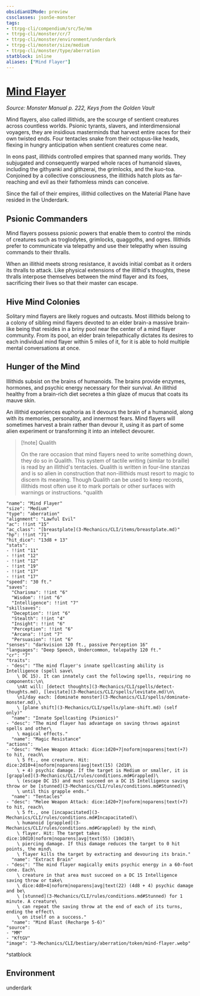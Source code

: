 ```yaml
---
obsidianUIMode: preview
cssclasses: json5e-monster
tags:
- ttrpg-cli/compendium/src/5e/mm
- ttrpg-cli/monster/cr/7
- ttrpg-cli/monster/environment/underdark
- ttrpg-cli/monster/size/medium
- ttrpg-cli/monster/type/aberration
statblock: inline
aliases: ["Mind Flayer"]
---
```

# [Mind Flayer](3-Mechanics\CLI\bestiary\aberration/mind-flayer.md)
*Source: Monster Manual p. 222, Keys from the Golden Vault*  

Mind flayers, also called illithids, are the scourge of sentient creatures across countless worlds. Psionic tyrants, slavers, and interdimensional voyagers, they are insidious masterminds that harvest entire races for their own twisted ends. Four tentacles snake from their octopus-like heads, flexing in hungry anticipation when sentient creatures come near.

In eons past, illithids controlled empires that spanned many worlds. They subjugated and consequently warped whole races of humanoid slaves, including the githyanki and githzerai, the grimlocks, and the kuo-toa. Conjoined by a collective consciousness, the illithids hatch plots as far-reaching and evil as their fathomless minds can conceive.

Since the fall of their empires, illithid collectives on the Material Plane have resided in the Underdark.

## Psionic Commanders

Mind flayers possess psionic powers that enable them to control the minds of creatures such as troglodytes, grimlocks, quaggoths, and ogres. Illithids prefer to communicate via telepathy and use their telepathy when issuing commands to their thralls.

When an illithid meets strong resistance, it avoids initial combat as it orders its thralls to attack. Like physical extensions of the illithid's thoughts, these thralls interpose themselves between the mind flayer and its foes, sacrificing their lives so that their master can escape.

## Hive Mind Colonies

Solitary mind flayers are likely rogues and outcasts. Most illithids belong to a colony of sibling mind flayers devoted to an elder brain-a massive brain-like being that resides in a briny pool near the center of a mind flayer community. From its pool, an elder brain telepathically dictates its desires to each individual mind flayer within 5 miles of it, for it is able to hold multiple mental conversations at once.

## Hunger of the Mind

Illithids subsist on the brains of humanoids. The brains provide enzymes, hormones, and psychic energy necessary for their survival. An illithid healthy from a brain-rich diet secretes a thin glaze of mucus that coats its mauve skin.

An illithid experiences euphoria as it devours the brain of a humanoid, along with its memories, personality, and innermost fears. Mind flayers will sometimes harvest a brain rather than devour it, using it as part of some alien experiment or transforming it into an intellect devourer.

> [!note] Qualith
> 
> On the rare occasion that mind flayers need to write something down, they do so in Qualith. This system of tactile writing (similar to braille) is read by an illithid's tentacles. Qualith is written in four-line stanzas and is so alien in construction that non-illithids must resort to magic to discern its meaning. Though Qualith can be used to keep records, illithids most often use it to mark portals or other surfaces with warnings or instructions.
^qualith

```statblock
"name": "Mind Flayer"
"size": "Medium"
"type": "aberration"
"alignment": "Lawful Evil"
"ac": !!int "15"
"ac_class": "[breastplate](3-Mechanics/CLI/items/breastplate.md)"
"hp": !!int "71"
"hit_dice": "13d8 + 13"
"stats":
- !!int "11"
- !!int "12"
- !!int "12"
- !!int "19"
- !!int "17"
- !!int "17"
"speed": "30 ft."
"saves":
  "Charisma": !!int "6"
  "Wisdom": !!int "6"
  "Intelligence": !!int "7"
"skillsaves":
  "Deception": !!int "6"
  "Stealth": !!int "4"
  "Insight": !!int "6"
  "Perception": !!int "6"
  "Arcana": !!int "7"
  "Persuasion": !!int "6"
"senses": "darkvision 120 ft., passive Perception 16"
"languages": "Deep Speech, Undercommon, telepathy 120 ft."
"cr": "7"
"traits":
- "desc": "The mind flayer's innate spellcasting ability is Intelligence (spell save\
    \ DC 15). It can innately cast the following spells, requiring no components:\n\
    \nAt will: [detect thoughts](3-Mechanics/CLI/spells/detect-thoughts.md), [levitate](3-Mechanics/CLI/spells/levitate.md)\n\
    \n1/day each: [dominate monster](3-Mechanics/CLI/spells/dominate-monster.md),\
    \ [plane shift](3-Mechanics/CLI/spells/plane-shift.md) (self only)"
  "name": "Innate Spellcasting (Psionics)"
- "desc": "The mind flayer has advantage on saving throws against spells and other\
    \ magical effects."
  "name": "Magic Resistance"
"actions":
- "desc": "Melee Weapon Attack: dice:1d20+7|noform|noparens|text(+7) to hit, reach\
    \ 5 ft., one creature. Hit: dice:2d10+4|noform|noparens|avg|text(15) (2d10\
    \ + 4) psychic damage. If the target is Medium or smaller, it is [grappled](3-Mechanics/CLI/rules/conditions.md#Grappled)\
    \ (escape DC 15) and must succeed on a DC 15 Intelligence saving throw or be [stunned](3-Mechanics/CLI/rules/conditions.md#Stunned)\
    \ until this grapple ends."
  "name": "Tentacles"
- "desc": "Melee Weapon Attack: dice:1d20+7|noform|noparens|text(+7) to hit, reach\
    \ 5 ft., one [incapacitated](3-Mechanics/CLI/rules/conditions.md#Incapacitated)\
    \ humanoid [grappled](3-Mechanics/CLI/rules/conditions.md#Grappled) by the mind\
    \ flayer. Hit: The target takes dice:10d10|noform|noparens|avg|text(55) (10d10)\
    \ piercing damage. If this damage reduces the target to 0 hit points, the mind\
    \ flayer kills the target by extracting and devouring its brain."
  "name": "Extract Brain"
- "desc": "The mind flayer magically emits psychic energy in a 60-foot cone. Each\
    \ creature in that area must succeed on a DC 15 Intelligence saving throw or take\
    \ dice:4d8+4|noform|noparens|avg|text(22) (4d8 + 4) psychic damage and be\
    \ [stunned](3-Mechanics/CLI/rules/conditions.md#Stunned) for 1 minute. A creature\
    \ can repeat the saving throw at the end of each of its turns, ending the effect\
    \ on itself on a success."
  "name": "Mind Blast (Recharge 5-6)"
"source":
- "MM"
- "KftGV"
"image": "3-Mechanics/CLI/bestiary/aberration/token/mind-flayer.webp"
```
^statblock

## Environment

underdark